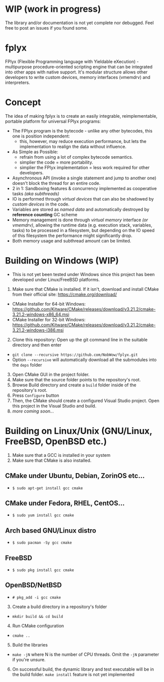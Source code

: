 # WIP (work in progress)
The library and/or documentation is not yet complete nor debugged. Feel free to post an issues if you found some.
# fplyx
FPlyx (Flexible Programming language with Yieldable eXecution) - multipurpose procedure-oriented scripting engine that can be integrated into other apps with native support. It's modular structure allows other developers to write custom devices, memory interfaces (vmemdrv) and interpreters.
# Concept
The idea of making fplyx is to create an easily integrable, reimplementable, portable platform for universal FPlyx programs:
* The FPlyx program is the bytecode - unlike any other bytecodes, this one is position independent:
  * this, however, may reduce execution performance, but lets the implementation to realign the data without influence.
* As Simple as Possible:
  * refrain from using a lot of complex bytecode semantics.
  * simplier the code = more portability.
  * simplier the FPlyx implementation = less work required for other developers.
* Asynchronous API (invoke a single statement and jump to another one) doesn't block the thread for an entire code.
* 2 in 1: Sandboxing features & concurrency implemented as cooperative tasks *(aka subthreads)*
* IO is performed through *virtual devices* that can also be shadowed by *custom devices* in the code.
* Variables are stored as *named data* and automatically destroyed by __reference counting__ GC scheme
* Memory management is done through *virtual memory* interface *(or vmemdrv)*, allowing the runtime data (e.g. execution stack, variables, tasks) to be processed in a filesystem, but depending on the IO speed of this filesystem the performance might significantly drop.
* Both memory usage and subthread amount can be limited.
# Building on Windows (WIP)
* This is not yet been tested under Windows since this project has been developed under Linux/FreeBSD platforms.
1. Make sure that CMake is installed. If it isn't, download and install CMake from their official site: https://cmake.org/download/
  * CMake Installer for 64-bit Windows: https://github.com/Kitware/CMake/releases/download/v3.21.2/cmake-3.21.2-windows-x86_64.msi
  * CMake Installer for 32-bit Windows: https://github.com/Kitware/CMake/releases/download/v3.21.2/cmake-3.21.2-windows-i386.msi
2. Clone this repository: Open up the git command line in the suitable directory and then enter
  * `git clone --recursive https://github.com/NobWow/fplyx.git`
  * Option `--recursive` will automatically download all the submodules into the `deps` folder
3. Open CMake GUI in the project folder.
4. Make sure that the source folder points to the repository's root.
5. Browse Build directory and create a `build` folder inside of the repository's root.
6. Press `Configure` button
7. Then, the CMake should create a configured Visual Studio project. Open this project in the Visual Studio and build.
8. *more coming soon...*
# Building on Linux/Unix (GNU/Linux, FreeBSD, OpenBSD etc.)
1. Make sure that a GCC is installed in your system
2. Make sure that CMake is also installed.
## CMake under Ubuntu, Debian, ZorinOS etc...
  * `$ sudo apt-get install gcc cmake`
## CMake under Fedora, RHEL, CentOS...
  * `$ sudo yum install gcc cmake`
## Arch based GNU/Linux distro
  * `$ sudo pacman -Sy gcc cmake`
## FreeBSD
  * `$ sudo pkg install gcc cmake`
## OpenBSD/NetBSD
  * `# pkg_add -i gcc cmake`
3. Create a build directory in a repository's folder
  * `mkdir build && cd build`
4. Run CMake configuration
  * `cmake ..`
5. Build the libraries
  * `make -jN` where N is the number of CPU threads. Omit the `-jN` parameter if you're unsure.
6. On successful build, the dynamic library and test executable will be in the build folder. `make install` feature is not yet implemented
